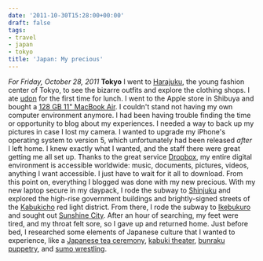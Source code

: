```yaml
---
date: '2011-10-30T15:28:00+00:00'
draft: false
tags:
- travel
- japan
- tokyo
title: 'Japan: My precious'
---
```


*For Friday, October 28, 2011* **Tokyo** I went to [Harajuku](http://www.google.com/search?client=safari&rls;=en&q;=Harajuku&oe;=UTF-8&um;=1&ie;=UTF-8&hl;=en&tbm;=isch&source;=og&sa;=N&tab;=wi&biw;=1366&bih;=690&sei;=%20GmitTsGtHPD2mAXr4qzlDg), the young fashion center of Tokyo, to see the bizarre outfits and explore the clothing shops. I ate [udon](http://www.google.com/search?client=safari&rls;=en&q;=udon&oe;=UTF-8&um;=1&ie;=UTF-8&hl;=en&tbm;=isch&source;=og&sa;=N&tab;=wi&biw;=1366&bih;=690&sei;=%20PGitTojGJo7mmAWbo52GDw) for the first time for lunch. I went to the Apple store in Shibuya and bought a [128 GB 11" MacBook Air](http://www.apple.com/macbookair/). I couldn't stand not having my own computer environment anymore. I had been having trouble finding the time or opportunity to blog about my experiences. I needed a way to back up my pictures in case I lost my camera. I wanted to upgrade my iPhone's operating system to version 5, which unfortunately had been released *after* I left home. I knew exactly what I wanted, and the staff there were great getting me all set up. Thanks to the great service [Dropbox](http://www.dropbox.com/), my entire digital environment is accessible worldwide: music, documents, pictures, videos, anything I want accessible. I just have to wait for it all to download. From this point on, everything I blogged was done with my new precious. With my new laptop secure in my daypack, I rode the subway to [Shinjuku](http://www.google.com/search?client=safari&rls;=en&q;=Shinjuku&oe;=UTF-8&um;=1&ie;=UTF-8&hl;=en&tbm;=isch&source;=og&sa;=N&tab;=wi&biw;=1366&bih;=690&sei;=%20HmqtTre3PKHRmAXN5aHbDg) and explored the high-rise government buildings and brightly-signed streets of the [Kabukicho](http://www.google.com/search?client=safari&rls;=en&q;=Shinjuku&oe;=UTF-8&um;=1&ie;=UTF-8&hl;=en&tbm;=isch&source;=og&sa;=N&tab;=wi&biw;=1366&bih;=690&sei;=%20HmqtTre3PKHRmAXN5aHbDg#um=1&hl;=en&client;=safari&rls;=en&tbm;=isch&sa;=1&q;=Kabukicho&pbx;=1&oq;=Kabukicho&aq;=f&aqi;=g10&aql;=1&gs;_sm=e&gs;_upl=46007l46007l0l46320l1l1l0l0l0l0l88l88l1l1l0&bav;=on.2,or.r_gc.r_pw.,cf.osb&fp;=fadb8163ed6756c3&biw;=1366&bih;=690) red light district. From there, I rode the subway to [Ikebukuro](http://www.google.com/search?client=safari&rls;=en&q;=Ikebukuro&oe;=UTF-8&um;=1&ie;=UTF-8&hl;=en&tbm;=isch&source;=og&sa;=N&tab;=wi&biw;=1366&bih;=690&sei;=%20pWqtTqjgG-TDmQWgos2fBQ) and sought out [Sunshine City](http://www.google.com/search?client=safari&rls;=en&q;=Ikebukuro&oe;=UTF-8&um;=1&ie;=UTF-8&hl;=en&tbm;=isch&source;=og&sa;=N&tab;=wi&biw;=1366&bih;=690&sei;=%20pWqtTqjgG-TDmQWgos2fBQ#um=1&hl;=en&client;=safari&rls;=en&tbm;=isch&sa;=1&q;=Ikebukuro+sunshine+city&pbx;=1&oq;=Ikebukuro+sunshine+city&aq;=f&aqi;=g-S3&aql;=1&gs;_sm=e&gs;_upl=11913l13497l0l13817l14l14l0l10l10l0l179l485l2.2l4l0&bav;=on.2,or.r_gc.r_pw.,cf.osb&fp;=fadb8163ed6756c3&biw;=1366&bih;=690). After an hour of searching, my feet were tired, and my throat felt sore, so I gave up and returned home. Just before bed, I researched some elements of Japanese culture that I wanted to experience, like a [Japanese tea ceremony](http://www.google.com/search?pq=japan+puppet&hl;=en&sugexp;=kjrmc&cp;=4&gs;_id=k&xhr;=t&q;=bunraku&qe;=YnVucg&qesig;=5t4igWj5FnVfgoqDW9n7jg&pkc;=AFgZ2tlbmvbSjeMdEpp08g3WBVeiOlJaNEx7TLtjBcrJT6HSzf0w6yEPxhbmO6I1R298OkmqGf3TUol8L5P3Bw_VL7O4skuMxA&client;=safari&rls;=en&gs;_sm=&gs;_upl=&bav;=on.2,or.r_gc.r_pw.,cf.osb&biw;=1366&bih;=690&um;=1&ie;=UTF-8&tbm;=isch&source;=og&sa;=N&tab;=wi#um=1&hl;=en&client;=safari&rls;=en&tbm;=isch&sa;=1&q;=japanese+tea+ceremony&oq;=japanese+tea+cere&aq;=0&aqi;=g10&aql;=1&gs;_sm=e&gs;_upl=14226l16759l0l17462l17l15l0l4l4l1l205l1622l3.7.1l11l0&bav;=on.2,or.r_gc.r_pw.,cf.osb&fp;=fadb8163ed6756c3&biw;=1366&bih;=690), [kabuki theater](http://www.google.com/search?pq=japan+puppet&hl;=en&sugexp;=kjrmc&cp;=4&gs;_id=k&xhr;=t&q;=bunraku&qe;=YnVucg&qesig;=5t4igWj5FnVfgoqDW9n7jg&pkc;=AFgZ2tlbmvbSjeMdEpp08g3WBVeiOlJaNEx7TLtjBcrJT6HSzf0w6yEPxhbmO6I1R298OkmqGf3TUol8L5P3Bw_VL7O4skuMxA&client;=safari&rls;=en&gs;_sm=&gs;_upl=&bav;=on.2,or.r_gc.r_pw.,cf.osb&biw;=1366&bih;=690&um;=1&ie;=UTF-8&tbm;=isch&source;=og&sa;=N&tab;=wi#um=1&hl;=en&client;=safari&rls;=en&tbm;=isch&sa;=1&q;=kabuki&pbx;=1&oq;=kabuki&aq;=f&aqi;=g10&aql;=1&gs;_sm=e&gs;_upl=16700l17589l0l17867l6l6l0l1l1l0l188l811l0.5l5l0&bav;=on.2,or.r_gc.r_pw.,cf.osb&fp;=fadb8163ed6756c3&biw;=1366&bih;=690), [bunraku puppetry](http://www.google.com/search?pq=japan+puppet&hl;=en&sugexp;=kjrmc&cp;=4&gs;_id=k&xhr;=t&q;=bunraku&qe;=YnVucg&qesig;=5t4igWj5FnVfgoqDW9n7jg&pkc;=AFgZ2tlbmvbSjeMdEpp08g3WBVeiOlJaNEx7TLtjBcrJT6HSzf0w6yEPxhbmO6I1R298OkmqGf3TUol8L5P3Bw_VL7O4skuMxA&client;=safari&rls;=en&gs;_sm=&gs;_upl=&bav;=on.2,or.r_gc.r_pw.,cf.osb&biw;=1366&bih;=690&um;=1&ie;=UTF-8&tbm;=isch&source;=og&sa;=N&tab;=wi), and [sumo wrestling](http://www.google.com/search?client=safari&rls;=en&q;=sumo+wrestling&oe;=UTF-8&um;=1&ie;=UTF-8&hl;=en&tbm;=isch&source;=og&sa;=N&tab;=wi&biw;=1366&bih;=690&sei;=%20V2utTprWO8WAmQXp0oTQDg).
